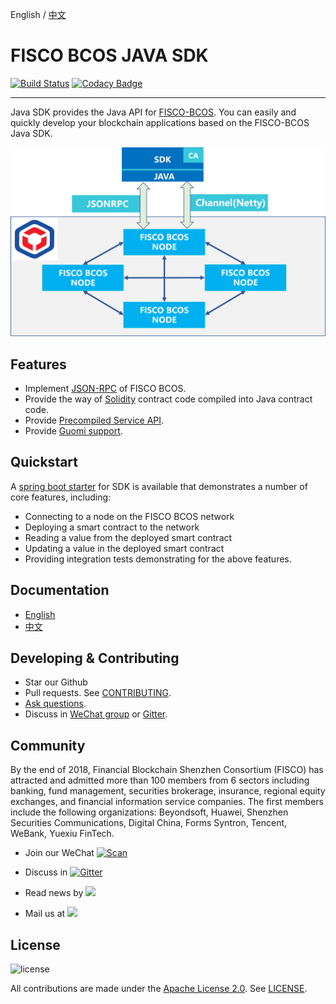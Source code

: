 English / [中文](doc/README_CN.md)

# FISCO BCOS JAVA SDK

[![Build Status](https://travis-ci.org/FISCO-BCOS/web3sdk.svg?branch=release-2.0.1)](https://travis-ci.org/FISCO-BCOS/web3sdk)
[![Codacy Badge](https://api.codacy.com/project/badge/Grade/c9769615cc364a408969b088e90d7912)](https://www.codacy.com/app/fisco/web3sdk?utm_source=github.com&amp;utm_medium=referral&amp;utm_content=FISCO-BCOS/web3sdk&amp;utm_campaign=Badge_Grade)

---
Java SDK provides the Java API for [FISCO-BCOS](https://github.com/fqliao/FISCO-BCOS/tree/release-2.0.1). You can easily and quickly develop your blockchain applications based on the FISCO-BCOS Java SDK.

![sdk.png](./images/sdk.png)

## Features

- Implement [JSON-RPC](https://fisco-bcos-documentation.readthedocs.io/zh_CN/feature-2.0.0/docs/api.html) of FISCO BCOS.
- Provide the way of [Solidity](https://solidity.readthedocs.io/en/latest/) contract code compiled into Java contract code. 
- Provide [Precompiled Service API](https://fisco-bcos-documentation.readthedocs.io/zh_CN/feature-2.0.0/docs/sdk/api.html#precompiled-service-api).
- Provide [Guomi support](https://fisco-bcos-documentation.readthedocs.io/zh_CN/feature-2.0.0/docs/sdk/config.html#id8).


## Quickstart
A [spring boot starter](https://github.com/FISCO-BCOS/spring-boot-starter) for SDK is available that demonstrates a number of core features, including:

- Connecting to a node on the FISCO BCOS network
- Deploying a smart contract to the network
- Reading a value from the deployed smart contract
- Updating a value in the deployed smart contract
- Providing integration tests demonstrating for the above features.

## Documentation
- [English](https://fisco-bcos-documentation.readthedocs.io/zh_CN/feature-2.0.0/docs/sdk/index.html)
- [中文](https://fisco-bcos-documentation.readthedocs.io/zh_CN/feature-2.0.0/docs/sdk/index.html)

## Developing & Contributing
- Star our Github
- Pull requests. See [CONTRIBUTING](CONTRIBUTING.md).
- [Ask questions](https://github.com/FISCO-BCOS/web3sdk/issues).
- Discuss in [WeChat group](doc/images/WeChatQR.jpeg)  or [Gitter](https://gitter.im/fisco-bcos/Lobby).

## Community

By the end of 2018, Financial Blockchain Shenzhen Consortium (FISCO) has attracted and admitted more than 100 members from 6 sectors including banking, fund management, securities brokerage, insurance, regional equity exchanges, and financial information service companies. The first members include the following organizations: Beyondsoft, Huawei, Shenzhen Securities Communications, Digital China, Forms Syntron, Tencent, WeBank, Yuexiu FinTech.

- Join our WeChat [![Scan](https://img.shields.io/badge/style-Scan_QR_Code-green.svg?logo=wechat&longCache=false&style=social&label=Group)](doc/images/WeChatQR.jpeg) 

- Discuss in [![Gitter](https://img.shields.io/badge/style-on_gitter-green.svg?logo=gitter&longCache=false&style=social&label=Chat)](https://gitter.im/fisco-bcos/Lobby) 

- Read news by [![](https://img.shields.io/twitter/url/http/shields.io.svg?style=social&label=Follow@FiscoBcos)](https://twitter.com/FiscoBcos)

- Mail us at [![](https://img.shields.io/twitter/url/http/shields.io.svg?logo=Gmail&style=social&label=service@fisco.com.cn)](mailto:service@fisco.com.cn)

## License
![license](http://img.shields.io/badge/license-Apache%20v2-blue.svg)

All contributions are made under the [Apache License 2.0](http://www.apache.org/licenses/). See [LICENSE](LICENSE).